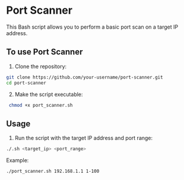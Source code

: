 <h1> Port Scanner</h1>
This Bash script allows you to perform a basic port scan on a target IP address.

<h2> To use Port Scanner</h2>

1) Clone the repository:
```bash
git clone https://github.com/your-username/port-scanner.git
cd port-scanner
```
2) Make the script executable:
```bash
 chmod +x port_scanner.sh
``` 
<h2> Usage</h2>

1) Run the script with the target IP address and port range:
```bash
./.sh <target_ip> <port_range>
``` 
Example:
```bash
./port_scanner.sh 192.168.1.1 1-100
``` 



   
